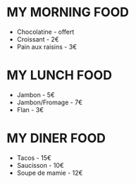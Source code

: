 # MY MORNING FOOD
- Chocolatine - offert
- Croissant   - 2€
- Pain aux raisins  - 3€

# MY LUNCH FOOD
- Jambon - 5€
- Jambon/Fromage - 7€
- Flan - 3€

# MY DINER FOOD
- Tacos - 15€
- Saucisson - 10€
- Soupe de mamie - 12€